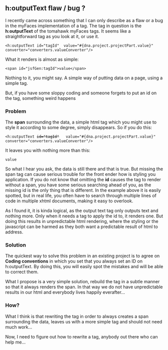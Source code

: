 <article><h2>h:outputText flaw / bug ?</h2><p>I recently came across something that I can only describe as a flaw or a bug in the myFaces implementation of a tag. The tag in question is the <strong>h:outputText</strong> of the tomahawk myFaces tags. It seems like a straightforward tag as you look at it, or use it.</p><pre><code>&#60;h:outputText id="tagId"	value="#{dna.project.projectPart.value}"	converter="converters.valueConverter"/&#62;</code></pre><p>What it renders is almost as simple:</p><pre><code>&#60;span id="jsfGen:tagId"&#62;value&#60;/span&#62;</code></pre><p>Nothing to it, you might say. A simple way of putting data on a page, using a simple tag.</p><p>But, if you have some sloppy coding and someone forgets to put an id on the tag, something weird happens</p><!--more--><h3>Problem</h3><p>The <strong>span</strong> surrounding the data, a simple html tag which you might use to style it according to some degree, simply disappears. So if you do this:</p><pre><code>&#60;h:outputText <span style="	text-decoration: line-through;">id="tagId"</span>	value="#{dna.project.projectPart.value}"	converter="converters.valueConverter"/&#62;</code></pre><p>It leaves you with nothing more than this:</p><pre><code>value</code></pre><p>So what I hear you ask, the data is still there and that is true. But missing the span tag can cause serious trouble for the front ender how is styling you application. If you do not know that omitting the <strong>id</strong> causes the tag to render without a span, you have some serious searching ahead of you, as the missing id is the only thing that is different. In the example above it is easily spotted, but in real life, you often have to search through multiple lines of code in multiple xhtml documents, making it easy to overlook.</p><p>As I found it, it is kinda logical, as the output text tag only outputs text and nothing more. Only when it needs a tag to apply the id to, it renders one. But doing this results in unpredictable html rendering, where the styling or the javascript can be harmed as they both want a predictable result of html to address.</p><h3>Solution</h3><p>The quickest way to solve this problem in an existing project is to agree on <strong>Coding conventions</strong> in which you set that you always set an ID on h:outputText. By doing this, you will easily spot the mistakes and will be able to correct them.</p><p>What I propose is a very simple solution, rebuild the tag in a subtle manner so that it always renders the span. In that way we do not have unpredictable results in our html and everybody lives happily everafter...</p><h3>How?</h3><p>What I think is that rewriting the tag in order to always creates a span surrounding the data, leaves us with a more simple tag and should not need much work...</p><p>Now, I need to figure out how to rewrite a tag, anybody out there who can help me...</p></article>